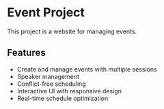 
# Event Project

This project is a website for managing events.


## Features

- Create and manage events with multiple sessions
- Speaker management
- Conflict-free scheduling
- Interactive UI with responsive design
- Real-time schedule optimization 
